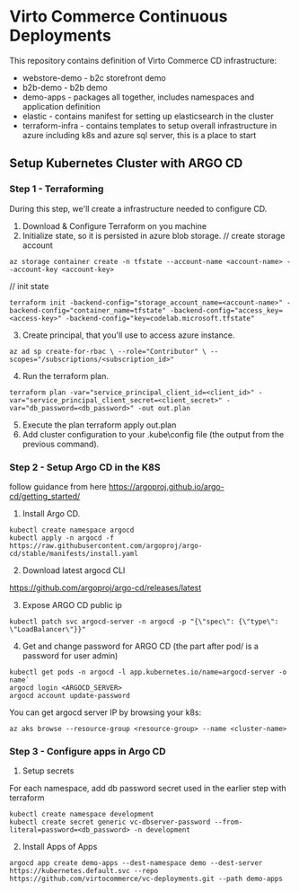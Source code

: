 # Virto Commerce Continuous Deployments

This repository contains definition of Virto Commerce CD infrastructure:

- webstore-demo - b2c storefront demo
- b2b-demo - b2b demo
- demo-apps - packages all together, includes namespaces and application definition
- elastic - contains manifest for setting up elasticsearch in the cluster
- terraform-infra - contains templates to setup overall infrastructure in azure including k8s and azure sql server, this is a place to start

## Setup Kubernetes Cluster with ARGO CD

### Step 1 - Terraforming
During this step, we'll create a infrastructure needed to configure CD.

1. Download & Configure Terraform on you machine
2. Initialize state, so it is persisted in azure blob storage.
// create storage account
```
az storage container create -n tfstate --account-name <account-name> --account-key <account-key>
```

// init state
```
terraform init -backend-config="storage_account_name=<account-name>" -backend-config="container_name=tfstate" -backend-config="access_key=<access-key>" -backend-config="key=codelab.microsoft.tfstate"
```

3. Create principal, that you'll use to access azure instance.
```
az ad sp create-for-rbac \ --role="Contributor" \ --scopes="/subscriptions/<subscription_id>"
```
4. Run the terraform plan.
```
terraform plan -var="service_principal_client_id=<client_id>" -var="service_principal_client_secret=<client_secret>" -var="db_password=<db_password>" -out out.plan
```
5. Execute the plan
terraform apply out.plan
6. Add cluster configuration to your .kube\config file (the output from the previous command).

### Step 2 - Setup Argo CD in the K8S
follow guidance from here https://argoproj.github.io/argo-cd/getting_started/

1. Install Argo CD.
```
kubectl create namespace argocd
kubectl apply -n argocd -f https://raw.githubusercontent.com/argoproj/argo-cd/stable/manifests/install.yaml
```

2. Download latest argocd CLI

https://github.com/argoproj/argo-cd/releases/latest

3. Expose ARGO CD public ip
```
kubectl patch svc argocd-server -n argocd -p "{\"spec\": {\"type\": \"LoadBalancer\"}}"
```

4. Get and change password for ARGO CD (the part after pod/ is a password for user admin)
```
kubectl get pods -n argocd -l app.kubernetes.io/name=argocd-server -o name`
argocd login <ARGOCD_SERVER>
argocd account update-password
```

You can get argocd server IP by browsing your k8s:
```
az aks browse --resource-group <resource-group> --name <cluster-name>
```

### Step 3 - Configure apps in Argo CD

1. Setup secrets

For each namespace, add db password secret used in the earlier step with terraform
```
kubectl create namespace development
kubectl create secret generic vc-dbserver-password --from-literal=password=<db_password> -n development
```

2. Install Apps of Apps
```
argocd app create demo-apps --dest-namespace demo --dest-server https://kubernetes.default.svc --repo https://github.com/virtocommerce/vc-deployments.git --path demo-apps
```